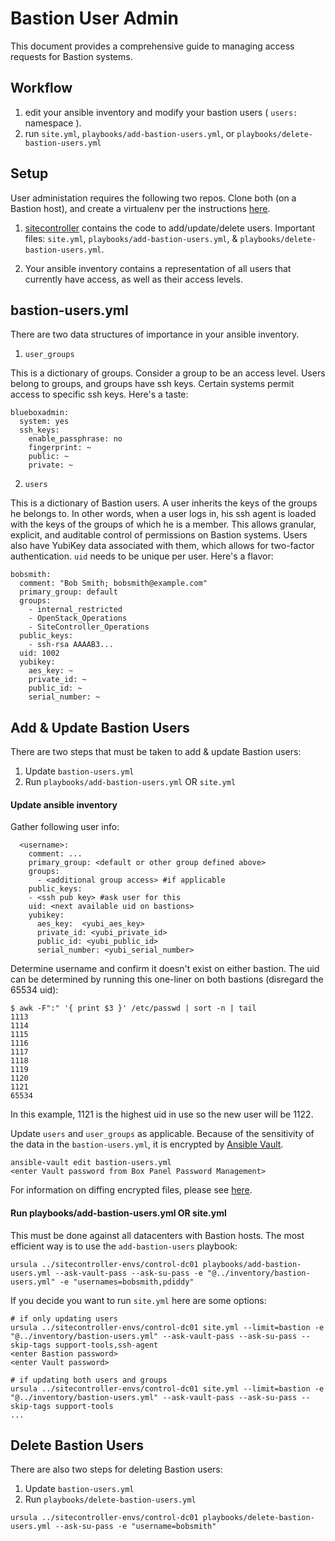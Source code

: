 # Bastion User Admin

This document provides a comprehensive guide to managing access
requests for Bastion systems.

## Workflow

1. edit your ansible inventory and modify your bastion users ( `users:` namespace ).
2. run `site.yml`, `playbooks/add-bastion-users.yml`, or `playbooks/delete-bastion-users.yml`

## Setup

User administation requires the following two repos. Clone both (on a Bastion host), and create a virtualenv
per the instructions [here](https://github.com/IBM/cuttle#build-development-environment).

1. [sitecontroller](https://github.com/IBM/cuttle) contains the code to
add/update/delete users. Important files: `site.yml`, `playbooks/add-bastion-users.yml`, & `playbooks/delete-bastion-users.yml`.

2. Your ansible inventory contains a representation
of all users that currently have access, as well as their access levels.

## bastion-users.yml

There are two data structures of importance in your ansible inventory.

1. `user_groups`

  This is a dictionary of groups. Consider a group to be an access level.
  Users belong to groups, and groups have ssh keys. Certain systems
  permit access to specific ssh keys. Here's a taste:
  ```
  blueboxadmin:
    system: yes
    ssh_keys:
      enable_passphrase: no
      fingerprint: ~
      public: ~
      private: ~
  ```

2. `users`

  This is a dictionary of Bastion users. A user inherits the keys of the groups he belongs to.
  In other words, when a user logs in, his ssh agent is loaded with the keys of the groups of which he is a member.
  This allows granular, explicit, and auditable control of permissions on Bastion systems. Users also have YubiKey
  data associated with them, which allows for two-factor authentication. `uid` needs to be unique per user. Here's a flavor:
  ```
  bobsmith:
    comment: "Bob Smith; bobsmith@example.com"
    primary_group: default
    groups:
      - internal_restricted
      - OpenStack_Operations
      - SiteController_Operations
    public_keys:
      - ssh-rsa AAAAB3...
    uid: 1002
    yubikey:
      aes_key: ~
      private_id: ~
      public_id: ~
      serial_number: ~
  ```

## Add & Update Bastion Users

There are two steps that must be taken to add & update Bastion users:

1. Update `bastion-users.yml`
2. Run `playbooks/add-bastion-users.yml` OR `site.yml`

#### Update ansible inventory

Gather following user info:
```
  <username>:
    comment: ...
    primary_group: <default or other group defined above>
    groups:
      - <additional group access> #if applicable
    public_keys:
    - <ssh pub key> #ask user for this
    uid: <next available uid on bastions>
    yubikey:
      aes_key:  <yubi_aes_key>
      private_id: <yubi_private_id>
      public_id: <yubi_public_id>
      serial_number: <yubi_serial_number>
```
Determine username and confirm it doesn't exist on either bastion.
The uid can be determined by running this one-liner on both bastions (disregard the 65534 uid):
```
$ awk -F":" '{ print $3 }' /etc/passwd | sort -n | tail
1113
1114
1115
1116
1117
1118
1119
1120
1121
65534
```
In this example, 1121 is the highest uid in use so the new user will be 1122.

Update `users` and `user_groups` as applicable. Because of the sensitivity of the
data in the `bastion-users.yml`, it is encrypted by [Ansible Vault](http://docs.ansible.com/ansible/playbooks_vault.html).
```
ansible-vault edit bastion-users.yml
<enter Vault password from Box Panel Password Management>
```
For information on diffing encrypted files, please see [here](https://github.com/IBM/cuttle-envs#encrypted-files).

#### Run playbooks/add-bastion-users.yml OR site.yml

This must be done against all datacenters with Bastion hosts. The most efficient way is to use the `add-bastion-users` playbook:
```
ursula ../sitecontroller-envs/control-dc01 playbooks/add-bastion-users.yml --ask-vault-pass --ask-su-pass -e "@../inventory/bastion-users.yml" -e "usernames=bobsmith,pdiddy"
```
If you decide you want to run `site.yml` here are some options:
```
# if only updating users
ursula ../sitecontroller-envs/control-dc01 site.yml --limit=bastion -e "@../inventory/bastion-users.yml" --ask-vault-pass --ask-su-pass --skip-tags support-tools,ssh-agent
<enter Bastion password>
<enter Vault password>

# if updating both users and groups
ursula ../sitecontroller-envs/control-dc01 site.yml --limit=bastion -e "@../inventory/bastion-users.yml" --ask-vault-pass --ask-su-pass --skip-tags support-tools
...
```

## Delete Bastion Users

There are also two steps for deleting Bastion users:

1. Update `bastion-users.yml`
2. Run `playbooks/delete-bastion-users.yml`

```
ursula ../sitecontroller-envs/control-dc01 playbooks/delete-bastion-users.yml --ask-su-pass -e "username=bobsmith"
```
